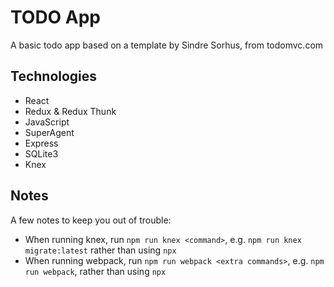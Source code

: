 # TODO App

A basic todo app based on a template by Sindre Sorhus, from todomvc.com

## Technologies
* React
* Redux & Redux Thunk
* JavaScript
* SuperAgent
* Express
* SQLite3
* Knex

## Notes

A few notes to keep you out of trouble:
- When running knex, run `npm run knex <command>`, e.g. `npm run knex migrate:latest` rather than using `npx`
- When running webpack, run `npm run webpack <extra commands>`, e.g. `npm run webpack`, rather than using `npx`
